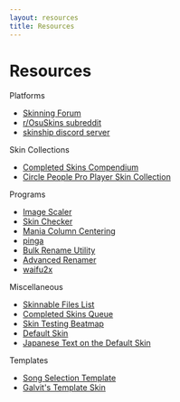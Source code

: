 ```yaml
---
layout: resources
title: Resources
---
```


# Resources

Platforms

-   [Skinning Forum](https://osu.ppy.sh/community/forums/15)
-   [r/OsuSkins subreddit](https://www.reddit.com/r/OsuSkins/)
-   [skinship discord server](https://discord.skinship.xyz/)

Skin Collections

-   [Completed Skins Compendium](https://osu.ppy.sh/community/forums/topics/686664)
-   [Circle People Pro Player Skin Collection](https://circle-people.com/skins/)

Programs

-   [Image Scaler](https://osu.ppy.sh/community/forums/topics/762684)
-   [Skin Checker](https://osu.ppy.sh/community/forums/topics/617168)
-   [Mania Column Centering](https://osu.ppy.sh/community/forums/topics/581972)
-   [pinga](https://css-ig.net/)
-   [Bulk Rename Utility](https://www.bulkrenameutility.co.uk/)
-   [Advanced Renamer](https://www.advancedrenamer.com/)
-   [waifu2x](https://github.com/nagadomi/waifu2x)

Miscellaneous

-   [Skinnable Files List](https://osu.ppy.sh/community/forums/topics/186787)
-   [Completed Skins Queue](https://osu.ppy.sh/community/forums/topics/686672)
-   [Skin Testing Beatmap](https://osu.ppy.sh/beatmapsets/710185#osu/2271898)
-   [Default Skin](http://www.mediafire.com/file/3fvcpl61wnz3xfc/osu%2521_Default_skin_template.osk/file)
-   [Japanese Text on the Default Skin](./japanese_text_on_the_default_skin)

Templates

-   [Song Selection Template](./song_selection)
-   [Galvit's Template Skin](https://osu.ppy.sh/community/forums/topics/923143)
